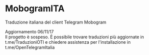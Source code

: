 # MobogramITA
Traduzione italiana del client Telegram Mobogram

Aggiornamento 06/11/17 <br>
Il progetto è sospeso. È possibile trovare traduzioni più aggiornate in t.me/TraduzioniOTI e chiedere assistenza per l'installazione in t.me/OpenTelegramItalia

